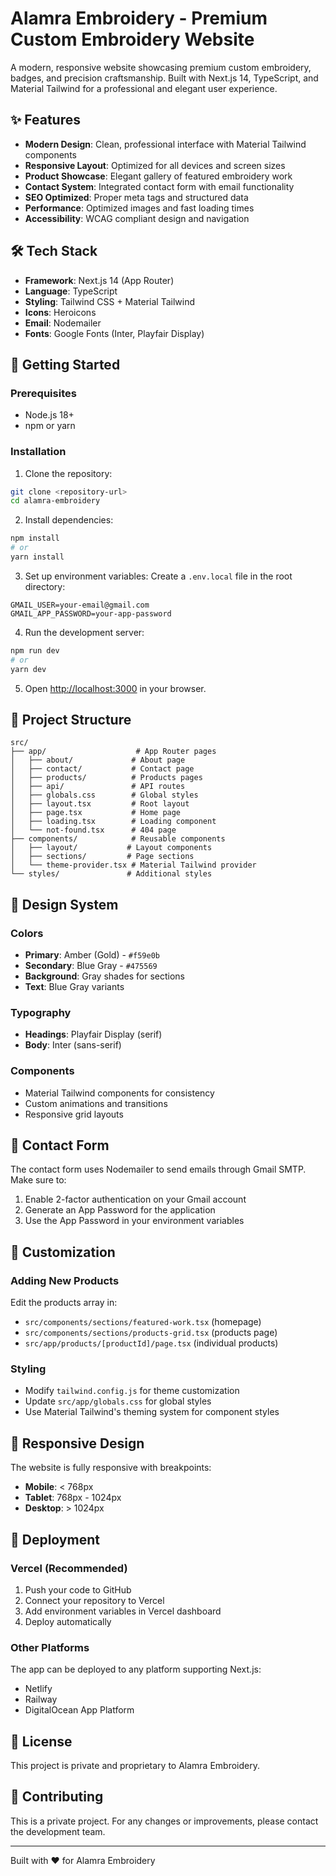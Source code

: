 # Alamra Embroidery - Premium Custom Embroidery Website

A modern, responsive website showcasing premium custom embroidery, badges, and precision craftsmanship. Built with Next.js 14, TypeScript, and Material Tailwind for a professional and elegant user experience.

## ✨ Features

- **Modern Design**: Clean, professional interface with Material Tailwind components
- **Responsive Layout**: Optimized for all devices and screen sizes
- **Product Showcase**: Elegant gallery of featured embroidery work
- **Contact System**: Integrated contact form with email functionality
- **SEO Optimized**: Proper meta tags and structured data
- **Performance**: Optimized images and fast loading times
- **Accessibility**: WCAG compliant design and navigation

## 🛠 Tech Stack

- **Framework**: Next.js 14 (App Router)
- **Language**: TypeScript
- **Styling**: Tailwind CSS + Material Tailwind
- **Icons**: Heroicons
- **Email**: Nodemailer
- **Fonts**: Google Fonts (Inter, Playfair Display)

## 🚀 Getting Started

### Prerequisites

- Node.js 18+ 
- npm or yarn

### Installation

1. Clone the repository:
```bash
git clone <repository-url>
cd alamra-embroidery
```

2. Install dependencies:
```bash
npm install
# or
yarn install
```

3. Set up environment variables:
Create a `.env.local` file in the root directory:
```env
GMAIL_USER=your-email@gmail.com
GMAIL_APP_PASSWORD=your-app-password
```

4. Run the development server:
```bash
npm run dev
# or
yarn dev
```

5. Open [http://localhost:3000](http://localhost:3000) in your browser.

## 📁 Project Structure

```
src/
├── app/                    # App Router pages
│   ├── about/             # About page
│   ├── contact/           # Contact page
│   ├── products/          # Products pages
│   ├── api/               # API routes
│   ├── globals.css        # Global styles
│   ├── layout.tsx         # Root layout
│   ├── page.tsx           # Home page
│   ├── loading.tsx        # Loading component
│   └── not-found.tsx      # 404 page
├── components/            # Reusable components
│   ├── layout/           # Layout components
│   ├── sections/         # Page sections
│   └── theme-provider.tsx # Material Tailwind provider
└── styles/               # Additional styles
```

## 🎨 Design System

### Colors
- **Primary**: Amber (Gold) - `#f59e0b`
- **Secondary**: Blue Gray - `#475569`
- **Background**: Gray shades for sections
- **Text**: Blue Gray variants

### Typography
- **Headings**: Playfair Display (serif)
- **Body**: Inter (sans-serif)

### Components
- Material Tailwind components for consistency
- Custom animations and transitions
- Responsive grid layouts

## 📧 Contact Form

The contact form uses Nodemailer to send emails through Gmail SMTP. Make sure to:

1. Enable 2-factor authentication on your Gmail account
2. Generate an App Password for the application
3. Use the App Password in your environment variables

## 🔧 Customization

### Adding New Products
Edit the products array in:
- `src/components/sections/featured-work.tsx` (homepage)
- `src/components/sections/products-grid.tsx` (products page)
- `src/app/products/[productId]/page.tsx` (individual products)

### Styling
- Modify `tailwind.config.js` for theme customization
- Update `src/app/globals.css` for global styles
- Use Material Tailwind's theming system for component styles

## 📱 Responsive Design

The website is fully responsive with breakpoints:
- **Mobile**: < 768px
- **Tablet**: 768px - 1024px  
- **Desktop**: > 1024px

## 🚀 Deployment

### Vercel (Recommended)
1. Push your code to GitHub
2. Connect your repository to Vercel
3. Add environment variables in Vercel dashboard
4. Deploy automatically

### Other Platforms
The app can be deployed to any platform supporting Next.js:
- Netlify
- Railway
- DigitalOcean App Platform

## 📄 License

This project is private and proprietary to Alamra Embroidery.

## 🤝 Contributing

This is a private project. For any changes or improvements, please contact the development team.

---

Built with ❤️ for Alamra Embroidery